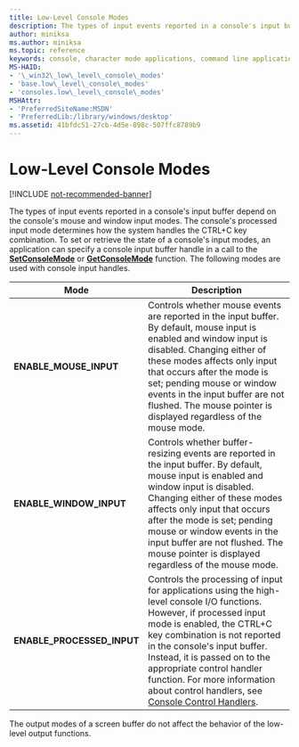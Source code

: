 ```yaml
---
title: Low-Level Console Modes
description: The types of input events reported in a console's input buffer depend on the console's mouse and window input modes.
author: miniksa
ms.author: miniksa
ms.topic: reference
keywords: console, character mode applications, command line applications, terminal applications, console api
MS-HAID:
- '\_win32\_low\_level\_console\_modes'
- 'base.low\_level\_console\_modes'
- 'consoles.low\_level\_console\_modes'
MSHAttr:
- 'PreferredSiteName:MSDN'
- 'PreferredLib:/library/windows/desktop'
ms.assetid: 41bfdc51-27cb-4d5e-898c-507ffc8789b9
---
```


# Low-Level Console Modes

[!INCLUDE [not-recommended-banner](./includes/not-recommended-banner.md)]

The types of input events reported in a console's input buffer depend on the console's mouse and window input modes. The console's processed input mode determines how the system handles the CTRL+C key combination. To set or retrieve the state of a console's input modes, an application can specify a console input buffer handle in a call to the [**SetConsoleMode**](setconsolemode.md) or [**GetConsoleMode**](getconsolemode.md) function. The following modes are used with console input handles.

| Mode | Description |
|-|-|
| **ENABLE\_MOUSE\_INPUT**     | Controls whether mouse events are reported in the input buffer. By default, mouse input is enabled and window input is disabled. Changing either of these modes affects only input that occurs after the mode is set; pending mouse or window events in the input buffer are not flushed. The mouse pointer is displayed regardless of the mouse mode.                                                |
| **ENABLE\_WINDOW\_INPUT**    | Controls whether buffer-resizing events are reported in the input buffer. By default, mouse input is enabled and window input is disabled. Changing either of these modes affects only input that occurs after the mode is set; pending mouse or window events in the input buffer are not flushed. The mouse pointer is displayed regardless of the mouse mode.                                      |
| **ENABLE\_PROCESSED\_INPUT** | Controls the processing of input for applications using the high-level console I/O functions. However, if processed input mode is enabled, the CTRL+C key combination is not reported in the console's input buffer. Instead, it is passed on to the appropriate control handler function. For more information about control handlers, see [Console Control Handlers](console-control-handlers.md). |

The output modes of a screen buffer do not affect the behavior of the low-level output functions.
